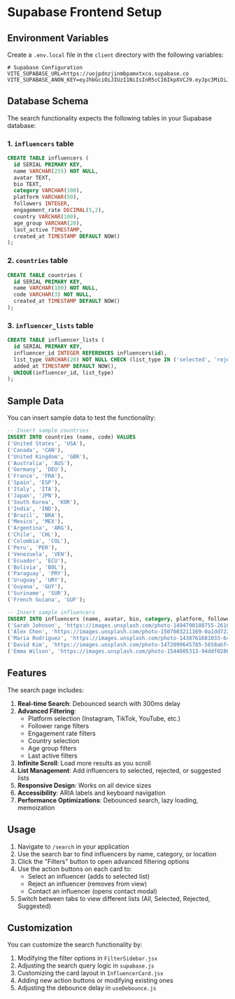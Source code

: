 # Supabase Frontend Setup

## Environment Variables

Create a `.env.local` file in the `client` directory with the following variables:

```env
# Supabase Configuration
VITE_SUPABASE_URL=https://uojpdnzjinmbpamxtxco.supabase.co
VITE_SUPABASE_ANON_KEY=eyJhbGciOiJIUzI1NiIsInR5cCI6IkpXVCJ9.eyJpc3MiOiJzdXBhYmFzZSIsInJlZiI6InVvanBkbnpqaW5tYnBhbXh0eGNvIiwicm9sZSI6ImFub24iLCJpYXQiOjE3NTE1Mzc3NDMsImV4cCI6MjA2NzExMzc0M30.OxaBUldXCqcSE
```

## Database Schema

The search functionality expects the following tables in your Supabase database:

### 1. `influencers` table
```sql
CREATE TABLE influencers (
  id SERIAL PRIMARY KEY,
  name VARCHAR(255) NOT NULL,
  avatar TEXT,
  bio TEXT,
  category VARCHAR(100),
  platform VARCHAR(50),
  followers INTEGER,
  engagement_rate DECIMAL(5,2),
  country VARCHAR(100),
  age_group VARCHAR(20),
  last_active TIMESTAMP,
  created_at TIMESTAMP DEFAULT NOW()
);
```

### 2. `countries` table
```sql
CREATE TABLE countries (
  id SERIAL PRIMARY KEY,
  name VARCHAR(100) NOT NULL,
  code VARCHAR(3) NOT NULL,
  created_at TIMESTAMP DEFAULT NOW()
);
```

### 3. `influencer_lists` table
```sql
CREATE TABLE influencer_lists (
  id SERIAL PRIMARY KEY,
  influencer_id INTEGER REFERENCES influencers(id),
  list_type VARCHAR(20) NOT NULL CHECK (list_type IN ('selected', 'rejected', 'suggested')),
  added_at TIMESTAMP DEFAULT NOW(),
  UNIQUE(influencer_id, list_type)
);
```

## Sample Data

You can insert sample data to test the functionality:

```sql
-- Insert sample countries
INSERT INTO countries (name, code) VALUES
('United States', 'USA'),
('Canada', 'CAN'),
('United Kingdom', 'GBR'),
('Australia', 'AUS'),
('Germany', 'DEU'),
('France', 'FRA'),
('Spain', 'ESP'),
('Italy', 'ITA'),
('Japan', 'JPN'),
('South Korea', 'KOR'),
('India', 'IND'),
('Brazil', 'BRA'),
('Mexico', 'MEX'),
('Argentina', 'ARG'),
('Chile', 'CHL'),
('Colombia', 'COL'),
('Peru', 'PER'),
('Venezuela', 'VEN'),
('Ecuador', 'ECU'),
('Bolivia', 'BOL'),
('Paraguay', 'PRY'),
('Uruguay', 'URY'),
('Guyana', 'GUY'),
('Suriname', 'SUR'),
('French Guiana', 'GUF');

-- Insert sample influencers
INSERT INTO influencers (name, avatar, bio, category, platform, followers, engagement_rate, country, age_group, last_active) VALUES
('Sarah Johnson', 'https://images.unsplash.com/photo-1494790108755-2616b612b786?w=150&h=150&fit=crop&crop=face', 'Lifestyle and fashion influencer sharing daily inspiration and style tips.', 'Lifestyle & Fashion', 'Instagram', 125000, 4.2, 'United States', '25-34', NOW()),
('Alex Chen', 'https://images.unsplash.com/photo-1507003211169-0a1dd7228f2d?w=150&h=150&fit=crop&crop=face', 'Tech enthusiast and startup founder. Sharing insights about entrepreneurship.', 'Technology', 'LinkedIn', 89000, 5.1, 'Canada', '25-34', NOW()),
('Maria Rodriguez', 'https://images.unsplash.com/photo-1438761681033-6461ffad8d80?w=150&h=150&fit=crop&crop=face', 'Fitness coach and wellness advocate. Helping people achieve their health goals.', 'Fitness & Wellness', 'YouTube', 234000, 3.8, 'Spain', '25-34', NOW()),
('David Kim', 'https://images.unsplash.com/photo-1472099645785-5658abf4ff4e?w=150&h=150&fit=crop&crop=face', 'Food blogger and culinary expert. Exploring global cuisines.', 'Food & Cooking', 'TikTok', 456000, 6.2, 'South Korea', '25-34', NOW()),
('Emma Wilson', 'https://images.unsplash.com/photo-1544005313-94ddf0286df2?w=150&h=150&fit=crop&crop=face', 'Travel photographer and adventure seeker. Capturing breathtaking moments.', 'Travel', 'Instagram', 189000, 4.7, 'Australia', '25-34', NOW());
```

## Features

The search page includes:

1. **Real-time Search**: Debounced search with 300ms delay
2. **Advanced Filtering**: 
   - Platform selection (Instagram, TikTok, YouTube, etc.)
   - Follower range filters
   - Engagement rate filters
   - Country selection
   - Age group filters
   - Last active filters
3. **Infinite Scroll**: Load more results as you scroll
4. **List Management**: Add influencers to selected, rejected, or suggested lists
5. **Responsive Design**: Works on all device sizes
6. **Accessibility**: ARIA labels and keyboard navigation
7. **Performance Optimizations**: Debounced search, lazy loading, memoization

## Usage

1. Navigate to `/search` in your application
2. Use the search bar to find influencers by name, category, or location
3. Click the "Filters" button to open advanced filtering options
4. Use the action buttons on each card to:
   - Select an influencer (adds to selected list)
   - Reject an influencer (removes from view)
   - Contact an influencer (opens contact modal)
5. Switch between tabs to view different lists (All, Selected, Rejected, Suggested)

## Customization

You can customize the search functionality by:

1. Modifying the filter options in `FilterSidebar.jsx`
2. Adjusting the search query logic in `supabase.js`
3. Customizing the card layout in `InfluencerCard.jsx`
4. Adding new action buttons or modifying existing ones
5. Adjusting the debounce delay in `useDebounce.js` 